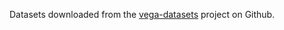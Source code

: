 Datasets downloaded from the [vega-datasets](https://github.com/vega/vega-datasets) project on Github.
